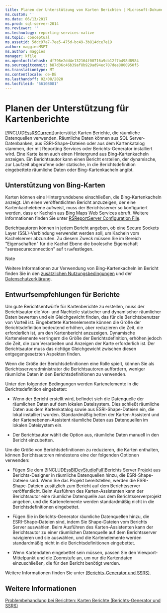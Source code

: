 ```yaml
---
title: Planen der Unterstützung von Karten Berichten | Microsoft-Dokumentation
ms.custom: ''
ms.date: 06/13/2017
ms.prod: sql-server-2014
ms.reviewer: ''
ms.technology: reporting-services-native
ms.topic: conceptual
ms.assetid: 5ddc97a7-7ee5-475d-bc49-3b814dce7e19
author: maggiesMSFT
ms.author: maggies
manager: kfile
ms.openlocfilehash: df796e2dd4e132164f00716a9cb12f7b498d8984
ms.sourcegitcommit: b87d36c46b39af8b929ad94ec707dee8800950f5
ms.translationtype: MT
ms.contentlocale: de-DE
ms.lasthandoff: 02/08/2020
ms.locfileid: "66108081"
---
```

# <a name="plan-for-map-report-support"></a>Planen der Unterstützung für Kartenberichte
  [!INCLUDE[ssRSCurrent](../includes/ssrscurrent-md.md)]unterstützt Karten Berichte, die räumliche Datenquellen verwenden. Räumliche Daten können aus SQL Server-Datenbanken, aus ESRI-Shape-Dateien oder aus dem Kartenkatalog stammen, der mit Reporting Services oder Berichts-Generator installiert wird. Eine Karte kann auch einen Hintergrund aus Bing-Kartenkacheln anzeigen. Ein Berichtsautor kann einen Bericht erstellen, der dynamische, zur Laufzeit abgerufene oder statische, in die Berichtsdefinition eingebettete räumliche Daten oder Bing-Kartenkacheln angibt.  
  
## <a name="support-for-bing-maps"></a>Unterstützung von Bing-Karten  
 Karten können eine Hintergrundebene einschließen, die Bing-Kartenkacheln anzeigt. Um einen veröffentlichten Bericht anzuzeigen, der eine Kartenkachelebene aufweist, muss der Berichtsserver so konfiguriert werden, dass er Kacheln aus Bing Maps Web Services abruft. Weitere Informationen finden Sie unter [RSReportServer Configuration File](report-server/rsreportserver-config-configuration-file.md).  
  
 Berichtsautoren können in jedem Bericht angeben, ob eine Secure Sockets Layer (SSL)-Verbindung verwendet werden soll, um Kacheln vom Kachelserver abzurufen. Zu diesem Zweck müssen Sie im Bereich "Eigenschaften" für die Kachel Ebene die boolesche Eigenschaft "seresecureconnection" auf `true`festlegen.  
  
> [!NOTE]  
>  Weitere Informationen zur Verwendung von Bing-Kartenkacheln im Bericht finden Sie in den [zusätzlichen Nutzungsbedingungen](https://go.microsoft.com/fwlink/?LinkId=151371) und der [Datenschutzerklärung](https://go.microsoft.com/fwlink/?LinkId=151372).  
  
## <a name="report-design-recommendations"></a>Entwurfsempfehlungen für Berichte  
 Um gute Berichtsentwürfe für Kartenberichte zu erstellen, muss der Berichtsautor die Vor- und Nachteile statischer und dynamischer räumlicher Daten bewerten und ein Gleichgewicht finden, das für die Berichtsbenutzer von Vorteil ist. Eingebettete Kartenelemente können die Größe der Berichtsdefinition bedeutend erhöhen, aber reduzieren die Zeit, die erforderlich ist, um den Kartenbericht anzuzeigen. Dynamische Kartenelemente verringern die Größe der Berichtsdefinition, erhöhen jedoch die Zeit, die zum Verarbeiten und Anzeigen der Karte erforderlich ist. Der Berichtsautor muss das richtige Gleichgewicht zwischen diesen entgegengesetzten Aspekten finden.  
  
 Wenn die Größe der Berichtsdefinitionen eine Rolle spielt, können Sie als Berichtsserveradministrator die Berichtsautoren auffordern, weniger räumliche Daten in den Berichtsdefinitionen zu verwenden.  
  
 Unter den folgenden Bedingungen werden Kartenelemente in die Berichtsdefinition eingebettet:  
  
-   Wenn der Bericht erstellt wird, befindet sich die Datenquelle der räumlichen Daten auf dem lokalen Dateisystem. Dies schließt räumliche Daten aus dem Kartenkatalog sowie aus ESRI-Shape-Dateien ein, die lokal installiert wurden. Standardmäßig betten der Karten-Assistent und der Kartenebenen-Assistent räumliche Daten aus Datenquellen im lokalen Dateisystem ein.  
  
-   Der Berichtsautor wählt die Option aus, räumliche Daten manuell in den Bericht einzubetten.  
  
 Um die Größe von Berichtsdefinitionen zu reduzieren, die Karten enthalten, können Berichtsautoren mindestens eine der folgenden Optionen verwenden:  
  
-   Fügen Sie dem [!INCLUDE[ssBIDevStudioFull](../includes/ssbidevstudiofull-md.md)]Berichts Server Projekt aus Berichts-Designer in räumliche Datenquellen hinzu, die ESRI-Shape-Dateien sind. Wenn Sie das Projekt bereitstellen, werden die ESRI-Shape-Dateien zusätzlich zum Bericht auf dem Berichtsserver veröffentlicht. Beim Ausführen des Karten-Assistenten kann der Berichtsautor eine räumliche Datenquelle aus dem Berichtsserverprojekt angeben, und die Kartenelemente werden standardmäßig nicht in die Berichtsdefinitionen eingebettet.  
  
-   Fügen Sie in Berichts-Generator räumliche Datenquellen hinzu, die ESRI-Shape-Dateien sind, indem Sie Shape-Dateien vom Berichts Server auswählen. Beim Ausführen des Karten-Assistenten kann der Berichtsautor zu einer räumlichen Datenquelle auf dem Berichtsserver navigieren und sie auswählen, und die Kartenelemente werden standardmäßig nicht in die Berichtsdefinitionen eingebettet.  
  
-   Wenn Kartendaten eingebettet sein müssen, passen Sie den Viewport-Mittelpunkt und die Zoomstufe an, um nur die Kartendaten einzuschließen, die für den Bericht benötigt werden.  
  
 Weitere Informationen finden Sie unter [&#40;Berichts-Generator und SSRS&#41;](report-design/maps-report-builder-and-ssrs.md).  
  
## <a name="see-also"></a>Weitere Informationen  
 [Problembehandlung bei Berichten: Karten Berichte &#40;Berichts-Generator und SSRS&#41;](report-design/troubleshoot-reports-map-reports-report-builder-and-ssrs.md)  
  
  
